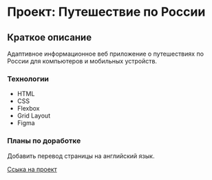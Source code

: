 # Проект: Путешествие по России

## Краткое описание
Адаптивное информационное веб приложение о путешествиях по России для компьютеров и мобильных устройств.

### Технологии
* HTML
* CSS
* Flexbox
* Grid Layout
* Figma

### Планы по доработке
Добавить перевод страницы на английский язык.

[Ссыка на проект](https://mdav1.github.io/trevel-project/)